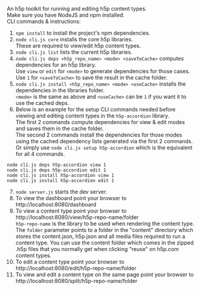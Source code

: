 An h5p toolkit for running and editing h5p content types.  
Make sure you have NodeJS and npm installed.  
CLI commands & instructions:  
1. `npm install` to install the project's npm dependencies.  
2. `node cli.js core` installs the core h5p libraries.  
These are required to view/edit h5p content types.  
3. `node cli.js list` lists the current h5p libraries.  
4. `node cli.js deps <h5p_repo_name> <mode> <saveToCache>` computes dependencies for an h5p library.  
Use `view` or `edit` for `<mode>` to generate dependencies for those cases.  
Use `1` for `<saveToCache>` to save the result in the cache folder.  
5. `node cli.js install <h5p_repo_name> <mode> <useCache>` installs the dependencies in the libraries folder.  
`<mode>` is the same as above and `<useCache>` can be `1` if you want it to use the cached deps.  
6. Below is an example for the setup CLI commands needed before viewing and editing content types in the `h5p-accordion` library.  
The first 2 commands compute dependencies for view & edit modes and saves them in the cache folder.  
The second 2 commands install the dependencies for those modes using the cached dependency lists generated via the first 2 commands.  
Or simply use `node cli.js setup h5p-accordion` which is the equivalent for all 4 commands.  
```
node cli.js deps h5p-accordion view 1
node cli.js deps h5p-accordion edit 1
node cli.js install h5p-accordion view 1
node cli.js install h5p-accordion edit 1
```
7. `node server.js` starts the dev server.  
8. To view the dashboard point your browser to  
http://localhost:8080/dashboard  
9. To view a content type point your browser to  
http://localhost:8080/view/h5p-repo-name/folder  
`h5p-repo-name` is the library to be used when rendering the content type.  
The `folder` parameter points to a folder in the "content" directory which stores the content.json, h5p.json and all media files required to run a content type. You can use the content folder which comes in the zipped .h5p files that you normally get when clicking "reuse" on h5p.com content types.  
10. To edit a content type point your browser to  
http://localhost:8080/edit/h5p-repo-name/folder  
11. To view and edit a content type on the same page point your browser to  
http://localhost:8080/split/h5p-repo-name/folder
